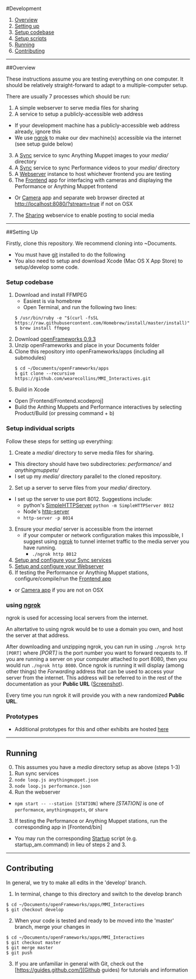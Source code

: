 
#Development

1. [Overview](#overview)
2. [Setting up](#setting-up)
  0. [Setup codebase](#Setup-codebase)
  1. [Setup scripts](#Setup-scripts)
3. [Running](#running)
4. [Contributing](#contributing)

* * *

##Overview

These instructions assume you are testing everything on one computer. It should be relatively straight-forward to adapt to a multiple-computer setup.

There are usually 7 processes which should be run:

1. A simple webserver to serve media files for sharing
2. A service to setup a publicly-accessible web address 
  - If your development machine has a publicly-accessible web address already, ignore this
  - We use [ngrok](https://ngrok.com/) to make our dev machine(s) accessible via the internet (see setup guide below)
3. A [Sync](Sync/) service to sync Anything Muppet images to your _media/_ directory
4. A [Sync](Sync/) service to sync Performance videos to your _media/_ directory
5. A [Webserver](Webserver/) instance to host whichever frontend you are testing
6. The [Frontend](Frontend/) app for interfacing with cameras and displaying the Performance or Anything Muppet frontend
  - Or [Camera](Camera/) app and separate web browser directed at [http://localhost:8080/?stream=true]() if not on OSX
7. The [Sharing](Sharing/) webservice to enable posting to social media

* * *

##Setting Up

Firstly, clone this repository. We recommend cloning into ~Documents.
- You must have [git](https://git-scm.com/) installed to do the following
- You also need to setup and download Xcode (Mac OS X App Store) to setup/develop some code.

### Setup codebase
1. Download and install FFMPEG
	* Easiest is via homebrew
	* Open Terminal, and run the following two lines:
	```
	$ /usr/bin/ruby -e "$(curl -fsSL https://raw.githubusercontent.com/Homebrew/install/master/install)"
	$ brew install ffmpeg
	```
2. Download [openFrameworks 0.9.3](http://openframeworks.cc/versions/v0.9.3/of_v0.9.3_osx_release.zip)
3. Unzip openFrameworks and place in your Documents folder
4. Clone this repository into openFrameworks/apps (including all submodules)
	```
	$ cd ~/Documents/openFrameworks/apps
	$ git clone --recursive https://github.com/wearecollins/MMI_Interactives.git
	```
5. Build in Xcode
 * Open [Frontend/Frontend.xcodeproj]
 * Build the Anthing Muppets and Performance interactives by selecting Product/Build (or pressing command + b)

### Setup individual scripts
Follow these steps for setting up everything:

1. Create a _media/_ directory to serve media files for sharing.
  - This directory should have two subdirectories: _performance/_ and _anythingmuppets/_
  - I set up my _media/_ directory parallel to the cloned repository.
2. Set up a server to serve files from your _media/_ directory.
  - I set up the server to use port 8012. Suggestions include:
    * python&apos;s [SimpleHTTPServer](https://docs.python.org/2/library/simplehttpserver.html) 
    `python -m SimpleHTTPServer 8012`
    * Node&apos;s [http-server](https://www.npmjs.com/package/http-server)
    * `http-server -p 8014`
3. Ensure your _media/_ server is accessible from the internet
    * if your computer or network configuration makes this impossible, I suggest using [ngrok](#using-ngrok) to tunnel internet traffic to the media server you have running.
        - `./ngrok http 8012`
4. [Setup and configure your Sync services](Sync/README.md#configure)
5. [Setup and configure your Webserver](Webserver/README.md#configure)
6. If testing the Performance or Anything Muppet stations, configure/compile/run the [Frontend app](Frontend/)
  - or [Camera app](Camera/) if you are not on OSX

### using [ngrok](https://ngrok.com/)

ngrok is used for accessing local servers from the internet. 

An altertative to using ngrok would be to use a domain you own, 
and host the server at that address.

After downloading and unzipping ngrok, you can run in using 
`./ngrok http [PORT]` where _[PORT]_ is the port number you want to forward 
requests to. If you are running a server on your computer attached to port 
8080, then you would run `./ngrok http 8080`. Once ngrok is running it will 
display (among other things) the _Forwarding_ address that can be used to 
access your server from the internet. This address will be referred to in the 
rest of the documentation as your **Public URL** ([Screenshot](ngrok.png)).

Every time you run ngrok it will provide you with a new randomized 
**Public URL**.

### Prototypes
* Additional prototypes for this and other exhibits are hosted [here](https://github.com/wearecollins/MMI-Prototypes.git)

* * *

## Running

0. This assumes you have a _media_ directory setup as above (steps 1-3)
1. Run sync services
  1. `node loop.js anythingmuppet.json`
  2. `node loop.js performance.json`
2. Run the webserver
  - `npm start -- --station [STATION]` where _[STATION]_ is one of `performance`, `anythingmuppets`, or `share`
3. If testing the Performance or Anything Muppet stations, run the corresponding app in [Frontend/bin]
  - You may run the corresponding [Startup](Startup/) script (e.g. startup_am.command) in lieu of steps 2 and 3.

* * *

## Contributing

In general, we try to make all edits in the 'develop' branch.
1. In terminal, change to this directory and switch to the develop branch
```
$ cd ~/Documents/openFrameworks/apps/MMI_Interactives
$ git checkout develop
```
2. When your code is tested and ready to be moved into the 'master' branch, merge your changes in
```
$ cd ~/Documents/openFrameworks/apps/MMI_Interactives
$ git checkout master
$ git merge master
$ git push
```
3. If you are unfamiliar in general with Git, check out the [https://guides.github.com/](Github guides) for tutorials and information

